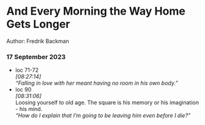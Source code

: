# And Every Morning the Way Home Gets Longer

Author: Fredrik Backman

### 17 September 2023

- loc 71-72 \
*[08:27:14]* \
*“Falling in love with her meant having no room in his own body.”*
- loc 90 \
*[08:31:06]* \
Loosing yourself to old age. The square is his memory or his imagination - his mind.\
*“How do I explain that I’m going to be leaving him even before I die?”*